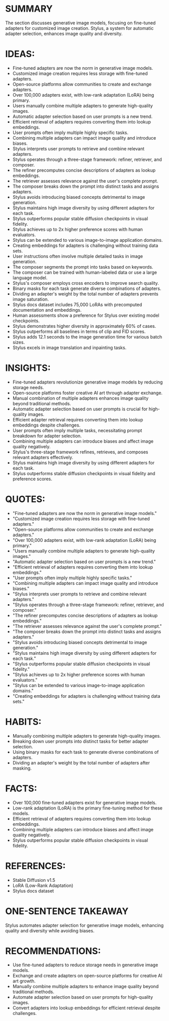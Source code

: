 # SUMMARY
The section discusses generative image models, focusing on fine-tuned adapters for customized image creation. Stylus, a system for automatic adapter selection, enhances image quality and diversity.

# IDEAS:
- Fine-tuned adapters are now the norm in generative image models.
- Customized image creation requires less storage with fine-tuned adapters.
- Open-source platforms allow communities to create and exchange adapters.
- Over 100,000 adapters exist, with low-rank adaptation (LoRA) being primary.
- Users manually combine multiple adapters to generate high-quality images.
- Automatic adapter selection based on user prompts is a new trend.
- Efficient retrieval of adapters requires converting them into lookup embeddings.
- User prompts often imply multiple highly specific tasks.
- Combining multiple adapters can impact image quality and introduce biases.
- Stylus interprets user prompts to retrieve and combine relevant adapters.
- Stylus operates through a three-stage framework: refiner, retriever, and composer.
- The refiner precomputes concise descriptions of adapters as lookup embeddings.
- The retriever assesses relevance against the user's complete prompt.
- The composer breaks down the prompt into distinct tasks and assigns adapters.
- Stylus avoids introducing biased concepts detrimental to image generation.
- Stylus maintains high image diversity by using different adapters for each task.
- Stylus outperforms popular stable diffusion checkpoints in visual fidelity.
- Stylus achieves up to 2x higher preference scores with human evaluators.
- Stylus can be extended to various image-to-image application domains.
- Creating embeddings for adapters is challenging without training data sets.
- User instructions often involve multiple detailed tasks in image generation.
- The composer segments the prompt into tasks based on keywords.
- The composer can be trained with human-labeled data or use a large language model.
- Stylus's composer employs cross encoders to improve search quality.
- Binary masks for each task generate diverse combinations of adapters.
- Dividing an adapter's weight by the total number of adapters prevents image saturation.
- Stylus docs dataset includes 75,000 LoRAs with precomputed documentation and embeddings.
- Human assessments show a preference for Stylus over existing model checkpoints.
- Stylus demonstrates higher diversity in approximately 60% of cases.
- Stylus outperforms all baselines in terms of clip and FID scores.
- Stylus adds 12.1 seconds to the image generation time for various batch sizes.
- Stylus excels in image translation and inpainting tasks.

# INSIGHTS:
- Fine-tuned adapters revolutionize generative image models by reducing storage needs.
- Open-source platforms foster creative AI art through adapter exchange.
- Manual combination of multiple adapters enhances image quality beyond traditional methods.
- Automatic adapter selection based on user prompts is crucial for high-quality images.
- Efficient adapter retrieval requires converting them into lookup embeddings despite challenges.
- User prompts often imply multiple tasks, necessitating prompt breakdown for adapter selection.
- Combining multiple adapters can introduce biases and affect image quality negatively.
- Stylus's three-stage framework refines, retrieves, and composes relevant adapters effectively.
- Stylus maintains high image diversity by using different adapters for each task.
- Stylus outperforms stable diffusion checkpoints in visual fidelity and preference scores.

# QUOTES:
- "Fine-tuned adapters are now the norm in generative image models."
- "Customized image creation requires less storage with fine-tuned adapters."
- "Open-source platforms allow communities to create and exchange adapters."
- "Over 100,000 adapters exist, with low-rank adaptation (LoRA) being primary."
- "Users manually combine multiple adapters to generate high-quality images."
- "Automatic adapter selection based on user prompts is a new trend."
- "Efficient retrieval of adapters requires converting them into lookup embeddings."
- "User prompts often imply multiple highly specific tasks."
- "Combining multiple adapters can impact image quality and introduce biases."
- "Stylus interprets user prompts to retrieve and combine relevant adapters."
- "Stylus operates through a three-stage framework: refiner, retriever, and composer."
- "The refiner precomputes concise descriptions of adapters as lookup embeddings."
- "The retriever assesses relevance against the user's complete prompt."
- "The composer breaks down the prompt into distinct tasks and assigns adapters."
- "Stylus avoids introducing biased concepts detrimental to image generation."
- "Stylus maintains high image diversity by using different adapters for each task."
- "Stylus outperforms popular stable diffusion checkpoints in visual fidelity."
- "Stylus achieves up to 2x higher preference scores with human evaluators."
- "Stylus can be extended to various image-to-image application domains."
- "Creating embeddings for adapters is challenging without training data sets."

# HABITS:
- Manually combining multiple adapters to generate high-quality images.
- Breaking down user prompts into distinct tasks for better adapter selection.
- Using binary masks for each task to generate diverse combinations of adapters.
- Dividing an adapter's weight by the total number of adapters after masking.

# FACTS:
- Over 100,000 fine-tuned adapters exist for generative image models.
- Low-rank adaptation (LoRA) is the primary fine-tuning method for these models.
- Efficient retrieval of adapters requires converting them into lookup embeddings.
- Combining multiple adapters can introduce biases and affect image quality negatively.
- Stylus outperforms popular stable diffusion checkpoints in visual fidelity.

# REFERENCES:
- Stable Diffusion v1.5
- LoRA (Low-Rank Adaptation)
- Stylus docs dataset

# ONE-SENTENCE TAKEAWAY
Stylus automates adapter selection for generative image models, enhancing quality and diversity while avoiding biases.

# RECOMMENDATIONS:
- Use fine-tuned adapters to reduce storage needs in generative image models.
- Exchange and create adapters on open-source platforms for creative AI art growth.
- Manually combine multiple adapters to enhance image quality beyond traditional methods.
- Automate adapter selection based on user prompts for high-quality images.
- Convert adapters into lookup embeddings for efficient retrieval despite challenges.